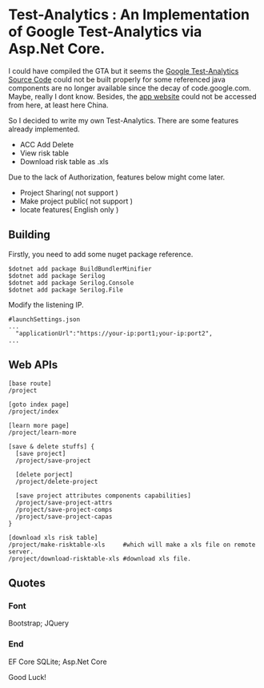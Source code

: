 # Test-Analytics : An Implementation of Google Test-Analytics via Asp.Net Core.

I could have compiled the GTA but it seems the [Google Test-Analytics Source Code](https://code.google.com/archive/p/test-analytics/source) 
could not be built properly for some referenced java components are no longer available since the decay of code.google.com. Maybe, really I dont know. Besides, the [app website](https://test-analytics.appspot.com) could not be accessed from here, at least here China.

So I decided to write my own Test-Analytics. There are some features already implemented.

* ACC Add Delete
* View risk table 
* Download risk table as .xls

Due to the lack of Authorization, features below might come later.

* Project Sharing( not support )
* Make project public( not support )
* locate features( English only )

## Building
Firstly, you need to add some nuget package reference.
```
$dotnet add package BuildBundlerMinifier
$dotnet add package Serilog
$dotnet add package Serilog.Console
$dotnet add package Serilog.File
```
Modify the listening IP.
```
#launchSettings.json
...
  "applicationUrl":"https://your-ip:port1;your-ip:port2",
...
```

## Web APIs
 
```
[base route]
/project

[goto index page]
/project/index

[learn more page]
/project/learn-more

[save & delete stuffs] {
  [save project]
  /project/save-project

  [delete porject]
  /project/delete-project

  [save project attributes components capabilities]
  /project/save-project-attrs
  /project/save-project-comps
  /project/save-project-capas
}

[download xls risk table]
/project/make-risktable-xls     #which will make a xls file on remote server.
/project/download-risktable-xls #download xls file.
```
 
 
## Quotes
### Font
Bootstrap; JQuery
### End
EF Core SQLite; Asp.Net Core

Good Luck!
